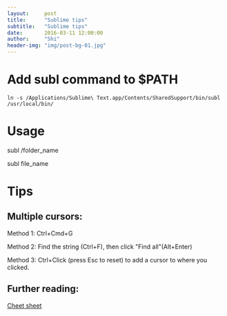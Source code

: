 ```yaml
---
layout:     post
title:      "Sublime tips"
subtitle:   "Sublime tips"
date:       2016-03-11 12:00:00
author:     "Shi"
header-img: "img/post-bg-01.jpg"
---
```



# Add subl command to $PATH

```
ln -s /Applications/Sublime\ Text.app/Contents/SharedSupport/bin/subl /usr/local/bin/
```

# Usage

subl /folder_name

subl file_name

# Tips

## Multiple cursors: 

Method 1: Ctrl+Cmd+G

Method 2: Find the string (Ctrl+F), then click "Find all"(Alt+Enter)

Method 3: Ctrl+Click (press Esc to reset) to add a cursor to where you clicked.


## Further reading:

[Cheet sheet](https://gist.github.com/srcspider/8618334)
